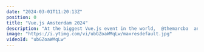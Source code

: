 ```yaml
---
date: "2024-03-01T11:20:13Z"
position: 0
title: "Vue.js Amsterdam 2024"
description: "At the biggest Vue.js event in the world,  @themarcba  and  @timbenniks  explored backstage. Camera in one hand, microphone in the other, capturing the vibe, the technology used, and how the speakers feel about their talks.\n\nThis is Middleware Productions: we film interviews, shoot b-roll, create story arcs, video edit, sound edit, and publish the video on the day itself. Film in the morning, show in the afternoon."
image: "https://i.ytimg.com/vi/ubGZoaWMqLw/maxresdefault.jpg"
videoId: "ubGZoaWMqLw"
---
```


